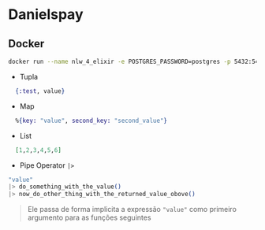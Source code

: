 # Danielspay


## Docker

```bash
docker run --name nlw_4_elixir -e POSTGRES_PASSWORD=postgres -p 5432:5432 -d postgres
```
- Tupla
```elixir
  {:test, value}
```
- Map
```elixir
  %{key: "value", second_key: "second_value"}
```

- List
```elixir
  [1,2,3,4,5,6]
```

- Pipe Operator `|>`
```elixir
"value"
|> do_something_with_the_value()
|> now_do_other_thing_with_the_returned_value_obove()
```
> Ele passa de forma implicita a expressão `"value"` como primeiro argumento para as funções seguintes
